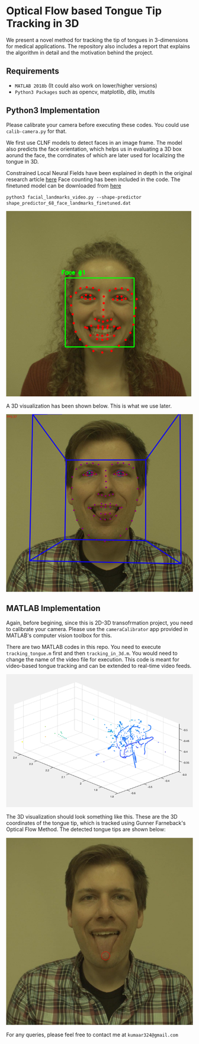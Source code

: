 # Optical Flow based Tongue Tip Tracking in 3D

We present a novel method for tracking the tip of tongues in 3-dimensions for medical applications. The repository also includes a report that explains the algorithm in detail and the motivation behind the project.


## Requirements

* `MATLAB 2018b` (It could also work on lower/higher versions) 
* `Python3 Packages` such as opencv, matplotlib, dlib, imutils

## Python3 Implementation

Please calibrate your camera before executing these codes. You could use `calib-camera.py` for that.

We first use CLNF models to detect faces in an image frame. The model also predicts the face orientation, which helps us in evaluating a 3D box aorund the face, the corrdinates of which are later used for localizing the tongue in 3D.

Constrained Local Neural Fields have been explained in depth in the original research article [here](https://arxiv.org/pdf/1611.08657.pdf)
Face counting has been included in the code. The finetuned model can be downloaded from [here](https://drive.google.com/file/d/1kEOn0SsyToOCGr45UDygxnkDo4uxlWeh/view?usp=sharing)
```
python3 facial_landmarks_video.py --shape-predictor shape_predictor_68_face_landmarks_finetuned.dat

```
![Shape Detector](image.png)

A 3D visualization has been shown below. This is what we use later.

![3D](3d.png)

## MATLAB Implementation
Again, before begining, since this is 2D-3D transofrmation project, you need to calibrate your camera. Please use the `cameraCalibrator` app provided in MATLAB's computer vision toolbox for this.

There are two MATLAB codes in this repo. You need to execute `tracking_tongue.m` first and then `tracking_in_3d.m`. You would need to change the name of the video file for execution. This code is meant for video-based tongue tracking and can be extended to real-time video feeds.

![3D-R](10.png)

The 3D visualization should look something like this. These are the 3D coordinates of the tongue tip, which is tracked using Gunner Farneback's Optical Flow Method. The detected tongue tips are shown below:

![3D-R](9.png)

For any queries, please feel free to contact me at `kumaar324@gmail.com`
